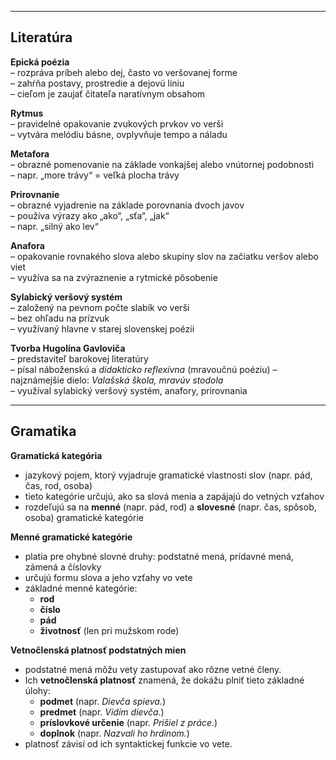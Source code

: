 
---

## Literatúra

**Epická poézia**  
– rozpráva príbeh alebo dej, často vo veršovanej forme  
– zahŕňa postavy, prostredie a dejovú líniu  
– cieľom je zaujať čitateľa naratívnym obsahom  

**Rytmus**  
– pravidelné opakovanie zvukových prvkov vo verši  
– vytvára melódiu básne, ovplyvňuje tempo a náladu  

**Metafora**  
– obrazné pomenovanie na základe vonkajšej alebo vnútornej podobnosti  
– napr. „more trávy“ = veľká plocha trávy  

**Prirovnanie**  
– obrazné vyjadrenie na základe porovnania dvoch javov  
– používa výrazy ako „ako“, „sťa“, „jak“  
– napr. „silný ako lev“  

**Anafora**  
– opakovanie rovnakého slova alebo skupiny slov na začiatku veršov alebo viet  
– využíva sa na zvýraznenie a rytmické pôsobenie  

**Sylabický veršový systém**  
– založený na pevnom počte slabík vo verši  
– bez ohľadu na prízvuk  
– využívaný hlavne v starej slovenskej poézii  

**Tvorba Hugolína Gavloviča**  
– predstaviteľ barokovej literatúry  
– písal náboženskú a *didakticko reflexívna* (mravoučnú poéziu)
– najznámejšie dielo: *Valašská škola, mravúv stodola*  
– využíval sylabický veršový systém, anafory, prirovnania  

---

## Gramatika

**Gramatická kategória**  
- jazykový pojem, ktorý vyjadruje gramatické vlastnosti slov (napr. pád, čas, rod, osoba)  
- tieto kategórie určujú, ako sa slová menia a zapájajú do vetných vzťahov  
- rozdeľujú sa na **menné** (napr. pád, rod) a **slovesné** (napr. čas, spôsob, osoba) gramatické kategórie  

**Menné gramatické kategórie**  
- platia pre ohybné slovné druhy: podstatné mená, prídavné mená, zámená a číslovky  
- určujú formu slova a jeho vzťahy vo vete  
- základné menné kategórie:  
  - **rod**
  - **číslo**
  - **pád** 
  - **životnosť** (len pri mužskom rode)

**Vetnočlenská platnosť podstatných mien**

- podstatné mená môžu vety zastupovať ako rôzne vetné členy.
- Ich **vetnočlenská platnosť** znamená, že dokážu plniť tieto základné úlohy:
  - **podmet** (napr. *Dievča spieva.*)  
  - **predmet** (napr. *Vidím dievča.*)  
  - **príslovkové určenie** (napr. *Prišiel z práce.*)  
  - **doplnok** (napr. *Nazvali ho hrdinom.*)  
- platnosť závisí od ich syntaktickej funkcie vo vete.
